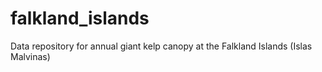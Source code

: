 # falkland_islands
Data repository for annual giant kelp canopy at the Falkland Islands (Islas Malvinas)
